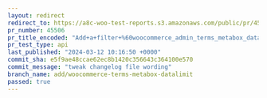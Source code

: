 ```yaml
---
layout: redirect
redirect_to: https://a8c-woo-test-reports.s3.amazonaws.com/public/pr/45506/api/index.html
pr_number: 45506
pr_title_encoded: "Add+a+filter+%60woocommerce_admin_terms_metabox_datalimit%60+to+change+the+data-limit+value+for+the+attributes+term+box"
pr_test_type: api
last_published: "2024-03-12 10:16:50 +0000"
commit_sha: e5f9ae48ccae62ec8b1420c356643c364100e570
commit_message: "tweak changelog file wording"
branch_name: add/woocommerce-terms-metabox-datalimit
passed: true
---
```

